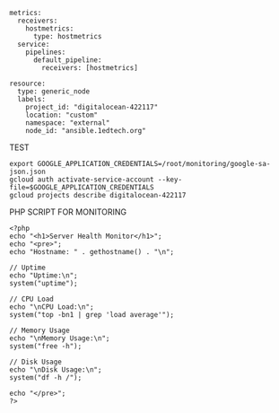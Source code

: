     metrics:
      receivers:
        hostmetrics:
          type: hostmetrics
      service:
        pipelines:
          default_pipeline:
            receivers: [hostmetrics]
    
    resource:
      type: generic_node
      labels:
        project_id: "digitalocean-422117"
        location: "custom"
        namespace: "external"
        node_id: "ansible.1edtech.org"

TEST

    export GOOGLE_APPLICATION_CREDENTIALS=/root/monitoring/google-sa-json.json
    gcloud auth activate-service-account --key-file=$GOOGLE_APPLICATION_CREDENTIALS
    gcloud projects describe digitalocean-422117

PHP SCRIPT FOR MONITORING 
    
    <?php
    echo "<h1>Server Health Monitor</h1>";
    echo "<pre>";
    echo "Hostname: " . gethostname() . "\n";
    
    // Uptime
    echo "Uptime:\n";
    system("uptime");
    
    // CPU Load
    echo "\nCPU Load:\n";
    system("top -bn1 | grep 'load average'");
    
    // Memory Usage
    echo "\nMemory Usage:\n";
    system("free -h");
    
    // Disk Usage
    echo "\nDisk Usage:\n";
    system("df -h /");
    
    echo "</pre>";
    ?>
